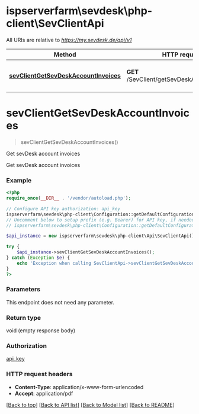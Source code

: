 # ispserverfarm\sevdesk\php-client\SevClientApi

All URIs are relative to *https://my.sevdesk.de/api/v1*

Method | HTTP request | Description
------------- | ------------- | -------------
[**sevClientGetSevDeskAccountInvoices**](SevClientApi.md#sevClientGetSevDeskAccountInvoices) | **GET** /SevClient/getSevDeskAccountInvoices | Get sevDesk account invoices


# **sevClientGetSevDeskAccountInvoices**
> sevClientGetSevDeskAccountInvoices()

Get sevDesk account invoices

Get sevDesk account invoices

### Example
```php
<?php
require_once(__DIR__ . '/vendor/autoload.php');

// Configure API key authorization: api_key
ispserverfarm\sevdesk\php-client\Configuration::getDefaultConfiguration()->setApiKey('token', 'YOUR_API_KEY');
// Uncomment below to setup prefix (e.g. Bearer) for API key, if needed
// ispserverfarm\sevdesk\php-client\Configuration::getDefaultConfiguration()->setApiKeyPrefix('token', 'Bearer');

$api_instance = new ispserverfarm\sevdesk\php-client\Api\SevClientApi();

try {
    $api_instance->sevClientGetSevDeskAccountInvoices();
} catch (Exception $e) {
    echo 'Exception when calling SevClientApi->sevClientGetSevDeskAccountInvoices: ', $e->getMessage(), PHP_EOL;
}
?>
```

### Parameters
This endpoint does not need any parameter.

### Return type

void (empty response body)

### Authorization

[api_key](../../README.md#api_key)

### HTTP request headers

 - **Content-Type**: application/x-www-form-urlencoded
 - **Accept**: application/pdf

[[Back to top]](#) [[Back to API list]](../../README.md#documentation-for-api-endpoints) [[Back to Model list]](../../README.md#documentation-for-models) [[Back to README]](../../README.md)

